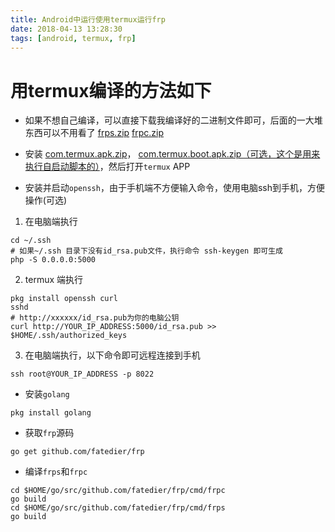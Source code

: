 ```yaml
---
title: Android中运行使用termux运行frp
date: 2018-04-13 13:28:30
tags: [android, termux, frp]
---
```


# 用termux编译的方法如下

* 如果不想自己编译，可以直接下载我编译好的二进制文件即可，后面的一大堆东西可以不用看了
[frps.zip](https://github.com/fatedier/frp/files/1893727/frps.zip)
[frpc.zip](https://github.com/fatedier/frp/files/1893729/frpc.zip)


* 安装 [com.termux.apk.zip](https://github.com/fatedier/frp/files/1893666/com.termux.apk.zip)， [com.termux.boot.apk.zip（可选，这个是用来执行自启动脚本的）](https://github.com/fatedier/frp/files/1893668/com.termux.boot.apk.zip)，然后打开`termux` APP

* 安装并启动`openssh`，由于手机端不方便输入命令，使用电脑ssh到手机，方便操作(可选)

1. 在电脑端执行
```shell
cd ~/.ssh
# 如果~/.ssh 目录下没有id_rsa.pub文件，执行命令 ssh-keygen 即可生成
php -S 0.0.0.0:5000
```

2. termux 端执行
```shell
pkg install openssh curl
sshd
# http://xxxxxx/id_rsa.pub为你的电脑公钥
curl http://YOUR_IP_ADDRESS:5000/id_rsa.pub >> $HOME/.ssh/authorized_keys
```
3. 在电脑端执行，以下命令即可远程连接到手机
```shell
ssh root@YOUR_IP_ADDRESS -p 8022
```

* 安装`golang`

```shell
pkg install golang
```
* 获取`frp`源码

```shell
go get github.com/fatedier/frp
```

* 编译`frps`和`frpc`

```shell
cd $HOME/go/src/github.com/fatedier/frp/cmd/frpc
go build
cd $HOME/go/src/github.com/fatedier/frp/cmd/frps
go build
```
